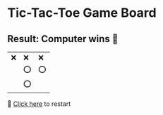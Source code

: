 # Tic-Tac-Toe Game Board
## Result: Computer wins 🤖
|   |   |   |
|---|---|---|
|❌ |❌ |❌ |
|  |⭕ |⭕ |
|  |⭕ |  |

🔄 [Click here](EEEEEEEEE.md) to restart